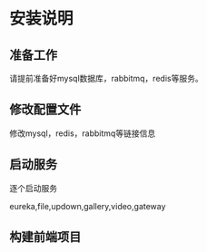 # 安装说明


## 准备工作

请提前准备好mysql数据库，rabbitmq，redis等服务。

## 修改配置文件

修改mysql，redis，rabbitmq等链接信息


## 启动服务

逐个启动服务

eureka,file,updown,gallery,video,gateway

## 构建前端项目

